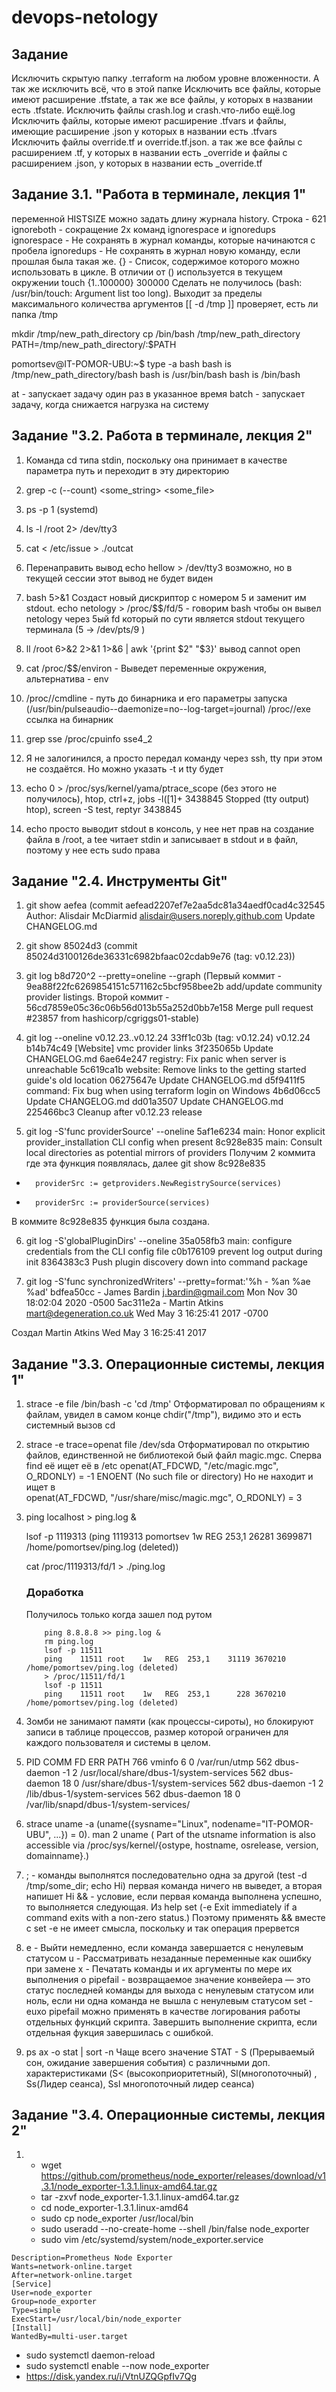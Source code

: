 # devops-netology
## Задание

Исключить скрытую папку .terraform на любом уровне вложенности. А так же исключить всё, что в этой папке
Исключить все файлы, которые имеют расширение .tfstate, а так же все файлы, у которых в названии есть .tfstate.
Исключить файлы crash.log и crash.что-либо ещё.log
Исключить файлы, которые имеют расширение .tfvars и файлы, имеющие расширение .json у которых в названии есть .tfvars
Исключить файлы override.tf и override.tf.json. а так же все файлы с расширением .tf, у которых в названии есть _override и файлы с расширением .json, у которых в названии есть _override.tf  

## Задание 3.1. "Работа в терминале, лекция 1"
переменной HISTSIZE можно задать длину журнала history. Строка - 621
ignoreboth - сокращение 2х команд ignorespace и ignoredups
    ignorespace - Не сохранять в журнал команды, которые начинаются с пробела
    ignoredups - Не сохранять в журнал новую команду, если прошлая была такая же.
{}  - Список, содержимое которого можно использовать в цикле. В отличии от () используется в текущем окружении
touch {1..100000}
300000 Сделать не получилось (bash: /usr/bin/touch: Argument list too long). Выходит за пределы максимального количества аргументов
[[ -d /tmp ]] проверяет, есть ли папка /tmp

mkdir /tmp/new_path_directory
cp /bin/bash /tmp/new_path_directory
PATH=/tmp/new_path_directory/:$PATH

pomortsev@IT-POMOR-UBU:~$ type -a bash
bash is /tmp/new_path_directory/bash
bash is /usr/bin/bash
bash is /bin/bash

at - запускает задачу один раз в указанное время
batch - запускает задачу, когда снижается нагрузка на систему


## Задание "3.2. Работа в терминале, лекция 2"

1. Команда cd типа stdin, поскольку она принимает в качестве параметра путь и переходит в эту директорию

2. grep -c (--count) <some_string> <some_file> 

3. ps -p 1 (systemd)

4. ls -l /root 2> /dev/tty3

5. cat < /etc/issue > ./outcat
    
6. Перенаправить вывод echo hellow > /dev/tty3 возможно, но в текущей сессии этот вывод не будет виден

7. bash 5>&1 Создаст новый дискриптор с номером 5 и заменит им stdout. echo netology > /proc/$$/fd/5 - говорим bash чтобы он вывел netology через 5ый fd который по сути является stdout текущего терминала (5 -> /dev/pts/9
)

8. ll /root 6>&2 2>&1 1>&6 | awk '{print $2" "$3}'  вывод cannot open

9. cat /proc/$$/environ - Выведет переменные окружения, альтернатива - env

10. /proc/<PID>/cmdline - путь до бинарника и его параметры запуска (/usr/bin/pulseaudio--daemonize=no--log-target=journal)  /proc/<PID>/exe ссылка на бинарник

11. grep sse /proc/cpuinfo sse4_2

12. Я не залогинился, а просто передал команду через ssh, tty при этом не создаётся. Но можно указать -t и tty будет

13. echo 0 > /proc/sys/kernel/yama/ptrace_scope (без этого не получилось), htop, ctrl+z, jobs -l([1]+ 3438845 Stopped (tty output)    htop), screen -S test, reptyr 3438845

14. echo просто выводит stdout в консоль, у нее нет прав на создание файла в /root, а tee читает stdin и записывает в stdout и в файл, поэтому у нее есть sudo права

## Задание "2.4. Инструменты Git"

1. git show aefea (commit aefead2207ef7e2aa5dc81a34aedf0cad4c32545  Author: Alisdair McDiarmid <alisdair@users.noreply.github.com>    Update CHANGELOG.md

2. git show 85024d3 (commit 85024d3100126de36331c6982bfaac02cdab9e76 (tag: v0.12.23))

3. git log b8d720^2 --pretty=oneline --graph (Первый коммит - 9ea88f22fc6269854151c571162c5bcf958bee2b add/update community provider listings. Второй коммит - 56cd7859e05c36c06b56d013b55a252d0bb7e158 Merge pull request #23857 from hashicorp/cgriggs01-stable)

4. git log --oneline v0.12.23..v0.12.24
33ff1c03b (tag: v0.12.24) v0.12.24
b14b74c49 [Website] vmc provider links
3f235065b Update CHANGELOG.md
6ae64e247 registry: Fix panic when server is unreachable
5c619ca1b website: Remove links to the getting started guide's old location
06275647e Update CHANGELOG.md
d5f9411f5 command: Fix bug when using terraform login on Windows
4b6d06cc5 Update CHANGELOG.md
dd01a3507 Update CHANGELOG.md
225466bc3 Cleanup after v0.12.23 release

5.  git log -S'func providerSource' --oneline
5af1e6234 main: Honor explicit provider_installation CLI config when present
8c928e835 main: Consult local directories as potential mirrors of providers
Получим 2 коммита где эта функция появлялась, далее 
git show 8c928e835 
-       providerSrc := getproviders.NewRegistrySource(services)
+       providerSrc := providerSource(services)
В коммите 8c928e835 функция была создана.

6. git log -S'globalPluginDirs' --oneline
35a058fb3 main: configure credentials from the CLI config file
c0b176109 prevent log output during init
8364383c3 Push plugin discovery down into command package

7. git log -S'func synchronizedWriters' --pretty=format:'%h - %an %ae %ad'
bdfea50cc - James Bardin j.bardin@gmail.com Mon Nov 30 18:02:04 2020 -0500
5ac311e2a - Martin Atkins mart@degeneration.co.uk Wed May 3 16:25:41 2017 -0700

Создал Martin Atkins Wed May 3 16:25:41 2017


## Задание "3.3. Операционные системы, лекция 1"

1. strace -e file /bin/bash -c 'cd /tmp' Отформатировал по обращениям к файлам, увидел в самом конце chdir("/tmp"), видимо это и есть системный вызов cd

2. strace -e trace=openat file /dev/sda Отформатировал по открытию файлов, единственной не библиотекой бый файл magic.mgc. Сперва find её ищет её в /etc 
    openat(AT_FDCWD, "/etc/magic.mgc", O_RDONLY) = -1 ENOENT (No such file or directory)
Но не находит и ищет в  
    openat(AT_FDCWD, "/usr/share/misc/magic.mgc", O_RDONLY) = 3

3.  ping localhost > ping.log &
    
    lsof -p 1119313 (ping    1119313 pomortsev    1w   REG  253,1    26281 3699871 /home/pomortsev/ping.log (deleted))

    cat /proc/1119313/fd/1 > ./ping.log
    
    ### Доработка
    Получилось только когда зашел под рутом
    ``` su root
        ping 8.8.8.8 >> ping.log &
        rm ping.log
        lsof -p 11511
        ping    11511 root    1w   REG  253,1    31119 3670210 /home/pomortsev/ping.log (deleted)
        > /proc/11511/fd/1
        lsof -p 11511
        ping    11511 root    1w   REG  253,1      228 3670210 /home/pomortsev/ping.log (deleted)
    ```
4. Зомби не занимают памяти (как процессы-сироты), но блокируют записи в таблице процессов, размер которой ограничен для каждого пользователя и системы в целом.

5. PID    COMM               FD ERR PATH
766    vminfo              6   0 /var/run/utmp
562    dbus-daemon        -1   2 /usr/local/share/dbus-1/system-services
562    dbus-daemon        18   0 /usr/share/dbus-1/system-services
562    dbus-daemon        -1   2 /lib/dbus-1/system-services
562    dbus-daemon        18   0 /var/lib/snapd/dbus-1/system-services/

6.  strace uname -a (uname({sysname="Linux", nodename="IT-POMOR-UBU", ...}) = 0). 
    man 2 uname ( Part of the utsname information is also accessible via /proc/sys/kernel/{ostype, hostname, osrelease, version, domainname}.)

7.  ; - команды выполнятся последовательно одна за другой (test -d /tmp/some_dir; echo Hi) первая команда ничего нв выведет, а вторая напишет Hi
    && - условие, если первая команда выполнена успешно, то выполняется следующая. 
    Из help set (-e  Exit immediately if a command exits with a non-zero status.) Поэтому применять && вместе с set -e не имеет смысла, поскольку и так операция прервется

8. e - Выйти немедленно, если команда завершается с ненулевым статусом
   u - Рассматривать незаданные переменные как ошибку при замене
   x - Печатать команды и их аргументы по мере их выполнения
   o pipefail - возвращаемое значение конвейера — это статус последней команды для выхода с ненулевым статусом или ноль, если ни одна команда не вышла с ненулевым статусом
   set -euxo pipefail можно применять в качестве логирования работы отдельных функций скрипта. Завершить выполнение скрипта, если отдельная фукция завершилась с ошибкой.

9. ps ax -o stat | sort -n Чаще всего значение STAT - S (Прерываемый сон, ожидание завершения события) с различными доп. характеристиками (S< (высокоприоритетный), Sl(многопоточный) , Ss(Лидер сеанса), Ssl многопоточный лидер сеанса)   


## Задание  "3.4. Операционные системы, лекция 2"

1. * wget https://github.com/prometheus/node_exporter/releases/download/v1.3.1/node_exporter-1.3.1.linux-amd64.tar.gz
   * tar -zxvf node_exporter-1.3.1.linux-amd64.tar.gz
   * cd node_exporter-1.3.1.linux-amd64
   * sudo cp node_exporter /usr/local/bin
   * sudo useradd --no-create-home --shell /bin/false node_exporter
   * sudo vim /etc/systemd/system/node_exporter.service
```[Unit]
Description=Prometheus Node Exporter
Wants=network-online.target
After=network-online.target
[Service]
User=node_exporter
Group=node_exporter
Type=simple
ExecStart=/usr/local/bin/node_exporter
[Install]
WantedBy=multi-user.target
```
   * sudo systemctl daemon-reload
   * sudo systemctl enable --now node_exporter
   * https://disk.yandex.ru/i/VtnUZQGpfIv7Qg

